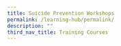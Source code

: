 ```yaml
---
title: Suicide Prevention Workshops
permalink: /learning-hub/permalink/
description: ""
third_nav_title: Training Courses
---
```


